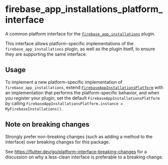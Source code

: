 # firebase_app_installations_platform_interface

A common platform interface for the [`firebase_app_installations`][1] plugin.

This interface allows platform-specific implementations of the `firebase_app_installations`
plugin, as well as the plugin itself, to ensure they are supporting the
same interface.

## Usage

To implement a new platform-specific implementation of `firebase_app_installations`, extend
[`FirebaseAppInstallationsPlatform`][2] with an implementation that performs the
platform-specific behavior, and when you register your plugin, set the default
`FirebaseAppInstallationsPlatform` by calling
`FirebaseAppInstallationsPlatform.instance = MyFirebaseInstallations()`.

## Note on breaking changes

Strongly prefer non-breaking changes (such as adding a method to the interface)
over breaking changes for this package.

See https://flutter.dev/go/platform-interface-breaking-changes for a discussion
on why a less-clean interface is preferable to a breaking change.

[1]: ../firebase_app_installations
[2]: lib/firebase_app_installations_platform_interface.dart
